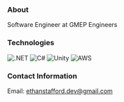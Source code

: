 ### About
Software Engineer at GMEP Engineers

### Technologies
![.NET](https://img.shields.io/badge/4.8-blue?logo=dotnet&logoColor=white&labelColor=gray)
![C#](https://img.shields.io/badge/C%23-2025-239120?logo=c-sharp&logoColor=white)
![Unity](https://img.shields.io/badge/Unity-2025-222C37?logo=unity&logoColor=white)
![AWS](https://img.shields.io/badge/AWS-2025-232F3E?logo=amazon-aws&logoColor=white)
### Contact Information
Email: ethanstafford.dev@gmail.com
